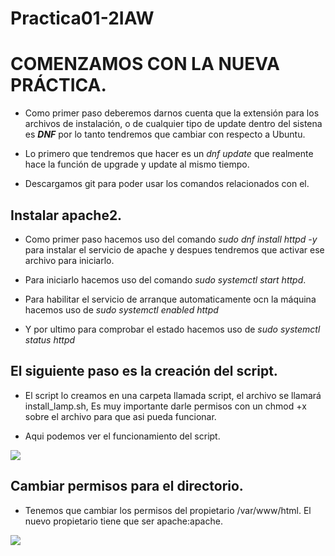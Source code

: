 # Practica01-2IAW

# COMENZAMOS CON LA NUEVA PRÁCTICA.

- Como primer paso deberemos darnos cuenta que la extensión para los archivos de instalación, o de cualquier tipo de update dentro del sistena es **_DNF_** por lo tanto tendremos que cambiar con respecto a Ubuntu.

- Lo primero que tendremos que hacer es un *dnf update* que realmente hace la función de upgrade y update al mismo tiempo.

- Descargamos git para poder usar los comandos relacionados con el.

## Instalar apache2.

- Como primer paso hacemos uso del comando *_sudo dnf install httpd -y_* para instalar el servicio de apache y despues tendremos que activar ese archivo para iniciarlo.

- Para iniciarlo hacemos uso del comando *_sudo systemctl start httpd_*.

- Para habilitar el servicio de arranque automaticamente ocn la máquina hacemos uso de *_sudo systemctl enabled httpd_*

- Y por ultimo para comprobar el estado hacemos uso de *_sudo systemctl status httpd_*

## El siguiente paso es la creación del script.

- El script lo creamos en una carpeta llamada script, el archivo se llamará install_lamp.sh, Es muy importante darle permisos con un chmod +x sobre el archivo para que asi pueda funcionar.

- Aqui podemos ver el funcionamiento del script.

![](/Practica01-2IAW/images/cap1.png)

## Cambiar permisos para el directorio.

- Tenemos que cambiar los permisos del propietario /var/www/html. El nuevo propietario tiene que ser apache:apache.

![](/Practica01-2IAW/images/cap2.png)
